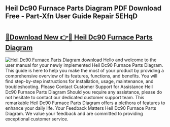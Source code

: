 ## Heil Dc90 Furnace Parts Diagram PDF Download Free - Part-Xfn User Guide Repair 5EHqD

# <h2><a href="http://dfqnt4.blite.top/?on=Heil+Dc90+Furnace+Parts+Diagram">🔗Download New 👉🔴 Heil Dc90 Furnace Parts Diagram</a></h2>

[![Heil Dc90 Furnace Parts Diagram download](https://i.imgur.com/lujVjoI.png)](http://dfqnt4.blite.top/?on=Heil+Dc90+Furnace+Parts+Diagram)
Hello and welcome to the user manual for your newly implemented Heil Dc90 Furnace Parts Diagram. This guide is here to help you make the most of your product by providing a comprehensive overview of its features, functions, and benefits. You will find step-by-step instructions for installation, usage, maintenance, and troubleshooting. Please Contact Customer Support for Assistance Heil Dc90 Furnace Parts Diagram Should you require any assistance, please do not hesitate to contact our dedicated customer support team. This remarkable Heil Dc90 Furnace Parts Diagram offers a plethora of features to enhance your daily life. Your Feedback Matters Heil Dc90 Furnace Parts Diagram. We value your feedback and are committed to providing exceptional customer service.
